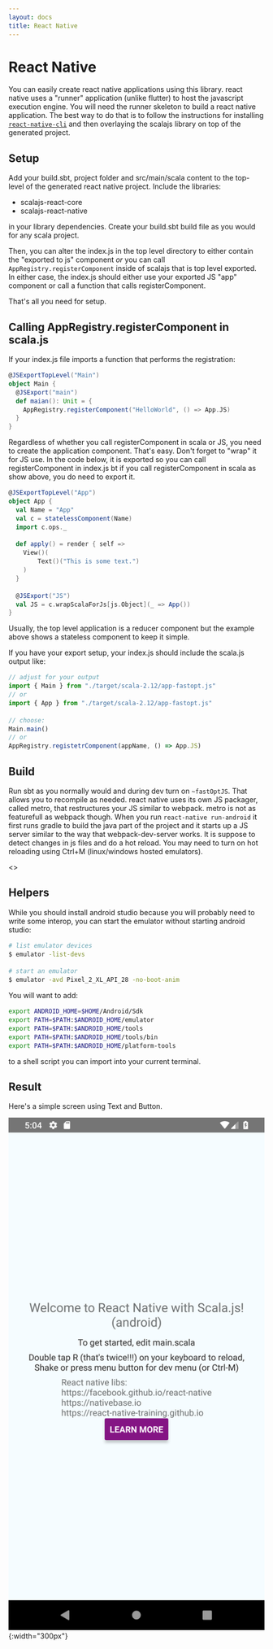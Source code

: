 ```yaml
---
layout: docs
title: React Native
---
```

# React Native

You can easily create react native applications using this library. react native
uses a "runner" application (unlike flutter) to host the javascript execution
engine. You will need the runner skeleton to build a react native
application. The best way to do that is to follow the instructions for
installing
[`react-native-cli`](https://facebook.github.io/react-native/docs/getting-started)
and then overlaying the scalajs library on top of the generated project.

## Setup

Add your build.sbt, project folder and src/main/scala content to the top-level
of the generated react native project. Include the libraries:

* scalajs-react-core
* scalajs-react-native

in your library dependencies. Create your build.sbt build file as you would for
any scala project.

Then, you can alter the index.js in the top level directory to either contain
the "exported to js" component *or* you can call `AppRegistry.registerComponent`
inside of scalajs that is top level exported. In either case, the index.js
should either use your exported JS "app" component or call a function that calls
registerComponent.

That's all you need for setup.

## Calling AppRegistry.registerComponent in scala.js

If your index.js file imports a function that performs the registration:

```scala
@JSExportTopLevel("Main")
object Main {
  @JSExport("main")
  def maian(): Unit = {
    AppRegistry.registerComponent("HelloWorld", () => App.JS)
  }
}

```

Regardless of whether you call registerComponent in scala or JS, you need to
create the application component. That's easy. Don't forget to "wrap" it for JS use. In the code below, it is exported so you can call registerComponent in index.js bt if you call registerComponent in scala as show above, you do need to export it.

```scala
@JSExportTopLevel("App")
object App {
  val Name = "App"
  val c = statelessComponent(Name)
  import c.ops._
  
  def apply() = render { self =>
    View()(
        Text()("This is some text.")
    )
  }
  
  @JSExport("JS")
  val JS = c.wrapScalaForJs[js.Object](_ => App())
}

```

Usually, the top level application is a reducer component but the example above
shows a stateless component to keep it simple.

If you have your export setup, your index.js should include the scala.js output like:

```javascript
// adjust for your output
import { Main } from "./target/scala-2.12/app-fastopt.js"
// or
import { App } from "./target/scala-2.12/app-fastopt.js"

// choose:
Main.main()
// or
AppRegistry.registetrComponent(appName, () => App.JS)
```

## Build

Run sbt as you normally would and during dev turn on `~fastOptJS`. That allows
you to recompile as needed. react native uses its own JS packager, called metro,
that restructures your JS similar to webpack. metro is not as featurefull as
webpack though. When you run `react-native run-android` it first runs gradle to
build the java part of the project and it starts up a JS server similar to the
way that webpack-dev-server works. It is suppose to detect changes in js files
and do a hot reload. You may need to turn on hot reloading using Ctrl+M
(linux/windows hosted emulators).

<<insert comment here about detecting the scala.js output changes>>

## Helpers

While you should install android studio because you will probably need to write some interop, you can start the emulator without starting android studio:

```sh
# list emulator devices
$ emulator -list-devs

# start an emulator
$ emulator -avd Pixel_2_XL_API_28 -no-boot-anim
````

You will want to add:

```sh
export ANDROID_HOME=$HOME/Android/Sdk
export PATH=$PATH:$ANDROID_HOME/emulator
export PATH=$PATH:$ANDROID_HOME/tools
export PATH=$PATH:$ANDROID_HOME/tools/bin
export PATH=$PATH:$ANDROID_HOME/platform-tools
```

to a shell script you can import into your current terminal.

## Result

Here's a simple screen using Text and Button.

![Android screenshot](./android-screen.png){:width="300px"}
